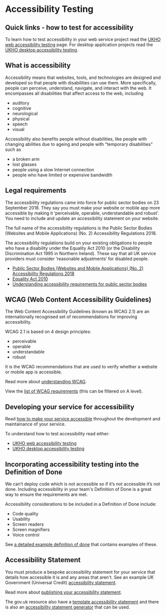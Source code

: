 # Accessibility Testing

## Quick links - how to test for accessibility

To learn how to test accessibility in your web service project read the [UKHO web accessibility testing](web-accessibility-testing.md) page. For desktop application projects read the [UKHO desktop accessibility testing](desktop-accessibility-testing.md).

## What is accessibility

Accessibility means that websites, tools, and technologies are designed and developed so that people with disabilities can use them. More specifically, people can perceive, understand, navigate, and interact with the web. It encompasses all disabilities that affect access to the web, including

* auditory
* cognitive
* neurological
* physical
* speech
* visual

Accessibility also benefits people without disabilities, like people with changing abilities due to ageing and people with “temporary disabilities” such as

* a broken arm
* lost glasses
* people using a slow Internet connection
* people who have limited or expensive bandwidth

## Legal requirements

The accessibility regulations came into force for public sector bodies on 23 September 2018. They say you must make your website or mobile app more accessible by making it ‘perceivable, operable, understandable and robust’. You need to include and update an accessibility statement on your website.

The full name of the accessibility regulations is the Public Sector Bodies (Websites and Mobile Applications) (No. 2) Accessibility Regulations 2018.

The accessibility regulations build on your existing obligations to people who have a disability under the Equality Act 2010 (or the Disability Discrimination Act 1995 in Northern Ireland). These say that all UK service providers must consider ‘reasonable adjustments’ for disabled people.

* [Public Sector Bodies (Websites and Mobile Applications) (No. 2) Accessibility Regulations 2018](https://www.legislation.gov.uk/uksi/2018/952/contents/made)
* [Equality Act 2010](https://www.legislation.gov.uk/ukpga/2010/15/contents)
* [Understanding accessibility requirements for public sector bodies](https://www.gov.uk/guidance/accessibility-requirements-for-public-sector-websites-and-apps)

## WCAG (Web Content Accessibility Guidelines)

The Web Content Accessibility Guidelines (known as WCAG 2.1) are an internationally recognised set of recommendations for improving accessibility.

WCAG 2.1 is based on 4 design principles:

* perceivable
* operable
* understandable
* robust

It is the WCAG recommendations that are used to verify whether a website or mobile app is accessible.

Read more about [understanding WCAG](https://www.gov.uk/service-manual/helping-people-to-use-your-service/understanding-wcag).

View the [list of WCAG requirements](https://www.w3.org/WAI/WCAG21/quickref/) (this can be filtered on A level).

## Developing your service for accessibility

Read [how to make your service accessible](https://www.gov.uk/service-manual/helping-people-to-use-your-service/making-your-service-accessible-an-introduction) throughout the development and maintainance of your service.

To understand how to test accessibility read either:

* [UKHO web accessibility testing](web-accessibility-testing.md)
* [UKHO desktop accessibility testing](desktop-accessibility-testing.md)

## Incorporating accessibility testing into the Definition of Done

We can’t deploy code which is not accessible so if it’s not accessible it’s not done. Including accessibility in your team's Definition of Done is a great way to ensure the requirements are met.

Accessibility considerations to be included in a Definition of Done include:

* Code quality
* Usability
* Screen readers
* Screen magnifiers
* Voice control

See [a detailed example definition of done](https://github.com/hmrc/accessibility/blob/master/docs/definition-of-done.md) that contains examples of these.

## Accessibility Statement

You must produce a bespoke accessibility statement for your service that details how accessible it is and any areas that aren't. See an example UK Government (Universal Credit) [accessibility statement](https://www.universal-credit.service.gov.uk/accessibility-statement).

Read more about [publishing your accessibility statement](https://www.gov.uk/guidance/make-your-website-or-app-accessible-and-publish-an-accessibility-statement#publish-your-accessibility-statement).

The gov.uk resource also have a [template accessibility statement](https://www.gov.uk/government/publications/sample-accessibility-statement/sample-accessibility-statement-for-a-fictional-public-sector-website) and there is also an [accessibility statement generator](https://www.w3.org/WAI/planning/statements/generator/#create) that can be used.

